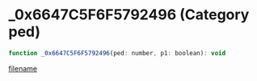 # _0x6647C5F6F5792496 (Category ped)

```js
function _0x6647C5F6F5792496(ped: number, p1: boolean): void
```

[filename](_0x6647C5F6F5792496_m.md ':include')